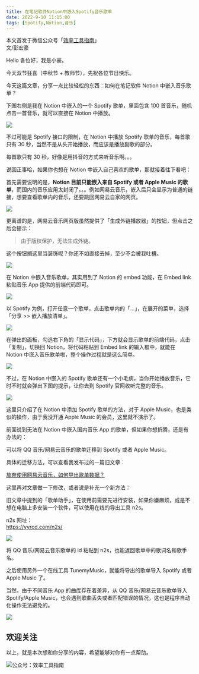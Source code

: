 ```yaml
---
title: 在笔记软件Notion中嵌入Spotify音乐歌单        
date: 2022-9-10 11:15:00               
tags: [Spotify,Notion,音乐]                                                                                     
--- 
```



本文首发于微信公众号「[效率工具指南](https://mp.weixin.qq.com/s/l7FGDl_cBnGvg4hd47iIfw)」             
文/彭宏豪      


Hello 各位好，我是小豪。     

今天双节狂喜（中秋节 + 教师节），先祝各位节日快乐。   

今天这篇文章，分享一点比较轻松的东西：如何在笔记软件 Notion 中嵌入音乐歌单？  

下图右侧是我在 Notion 中嵌入的一个 Spotify 歌单，里面包含 100 首音乐，随机点击一首音乐，就可以直接在 Notion 中播放。   

![](https://article-picbed-1302715071.cos.ap-guangzhou.myqcloud.com/2022/09/10/16627816341703.jpg)

不过可能是 Spotify 接口的限制，在 Notion 中播放 Spotify 歌单的音乐，每首歌只有 30 秒，当然不是从头开始播放，而应该是播放副歌的部分。  

每首歌只有 30 秒，好像是用抖音的方式来听音乐啊。。。  

说回正事哈，如果你也想在 Notion 中嵌入自己喜欢的歌单，那就接着往下看吧：   

首先需要说明的是，**Notion 目前只能嵌入来自 Spotify 或者 Apple Music 的歌单**，而国内的音乐应用太封闭了。。。例如网易云音乐，嵌入后只会显示为普通的链接，想要查看歌单内的音乐，还要跳回网易云自家的网页。     

![](https://article-picbed-1302715071.cos.ap-guangzhou.myqcloud.com/2022/09/10/16627827991084.jpg)

更离谱的是，网易云音乐网页版虽然提供了「生成外链播放器」的按钮，但点击之后会提示：  

> 由于版权保护，无法生成外链。  

这个按钮搁这里当装饰呢？你还不如直接去掉，至少不会被我吐槽。      

![](https://article-picbed-1302715071.cos.ap-guangzhou.myqcloud.com/2022/09/10/16627829995168.jpg)

在 Notion 中嵌入音乐歌单，其实用到了 Notion 的 embed 功能，在 Embed link 粘贴音乐 App 提供的前端代码即可。   

![](https://article-picbed-1302715071.cos.ap-guangzhou.myqcloud.com/2022/09/10/16627833190202.jpg)

以 Spotify 为例，打开任意一个歌单，点击歌单内的「…」，在展开的菜单，选择「分享 >> 嵌入播放清单」。     

![](https://article-picbed-1302715071.cos.ap-guangzhou.myqcloud.com/2022/09/10/16627834939335.jpg)

在弹出的面板，勾选右下角的「显示代码」，下方就会显示歌单的前端代码，点击「复制」，切换回 Notion，将代码粘贴到 Embed link 的输入框中，就能在 Notion 中嵌入音乐歌单啦，整个操作过程就是这么简单。      

![](https://article-picbed-1302715071.cos.ap-guangzhou.myqcloud.com/2022/09/10/16627835910245.jpg)

不过，在 Notion 中嵌入的 Spotify 歌单还有一个小毛病，当你开始播放音乐，它时不时就会弹出下图的提示，让你去到 Spotify 官网收听完整的音乐。     

![](https://article-picbed-1302715071.cos.ap-guangzhou.myqcloud.com/2022/09/10/16627837341240.jpg)

这里只介绍了在 Notion 中添加 Spotify 歌单的方法，对于 Apple Music，也是类似的操作，由于我没开通 Apple Music 的会员，这里就不演示了。   

前面说到无法在 Notion 中嵌入国内音乐 App 的歌单，但如果你想折腾，还是有办法的：  

可以将 QQ 音乐/网易云音乐的歌单迁移到 Spotify 或者 Apple Music。  

具体的迁移方法，可以查看我发布过的一篇旧文章：  

[放弃使用网易云音乐，如何导出歌单数据？](https://mp.weixin.qq.com/s/NPV_XnulogNTUpNkopnWqw)     

这里再对文章做一下修改，或者说是补充一个新方法：  

旧文章中提到的「歌单助手」，在使用前需要先进行安装，如果你嫌麻烦，或是不想在电脑上多安装一个软件，可以使用在线的导出工具 n2s。   

n2s 网址：   
https://yyrcd.com/n2s/      


![](https://article-picbed-1302715071.cos.ap-guangzhou.myqcloud.com/2022/09/10/16627846803254.jpg)


将 QQ 音乐/网易云音乐歌单的 id 粘贴到 n2s，也能返回歌单中的歌词名和歌手名。   

之后使用另外一个在线工具 TunemyMusic，就能将导出的歌单导入 Spotify 或者 Apple Music 了。  

当然，由于不同音乐 App 的曲库存在着差异，从 QQ 音乐/网易云音乐歌单导入 Spotify/Apple Music，也会遇到歌曲丢失或者匹配错误的情况，这也是程序自动化操作无法避免的。      

![](https://article-picbed-1302715071.cos.ap-guangzhou.myqcloud.com/2022/09/10/16627848628403.jpg)



## 欢迎关注     

以上，就是本次想和你分享的内容，希望能够对你有一点帮助。     

![公众号：效率工具指南](https://article-picbed-1302715071.cos.ap-guangzhou.myqcloud.com/2021/05/28/gong-zhong-hao-wei-bu-er-wei-ma-dailogo.png)           
